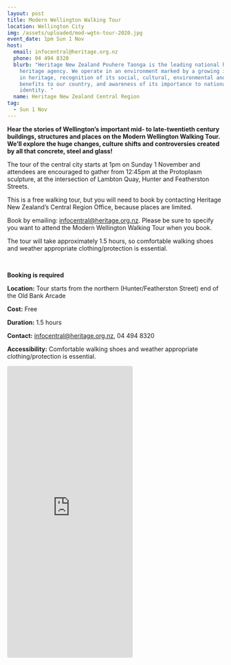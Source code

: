 ```yaml
---
layout: post
title: Modern Wellington Walking Tour
location: Wellington City
img: /assets/uploaded/mod-wgtn-tour-2020.jpg
event_date: 1pm Sun 1 Nov
host:
  email: infocentral@heritage.org.nz
  phone: 04 494 8320
  blurb: "Heritage New Zealand Pouhere Taonga is the leading national historic
    heritage agency. We operate in an environment marked by a growing interest
    in heritage, recognition of its social, cultural, environmental and economic
    benefits to our country, and awareness of its importance to national
    identity. "
  name: Heritage New Zealand Central Region
tag:
  - Sun 1 Nov
---
```

**Hear the stories of Wellington’s important mid- to late-twentieth century buildings, structures and places on the Modern Wellington Walking Tour. We’ll explore the huge changes, culture shifts and controversies created by all that concrete, steel and glass!** 

The tour of the central city starts at 1pm on Sunday 1 November and attendees are encouraged to gather from 12:45pm at the Protoplasm sculpture, at the intersection of Lambton Quay, Hunter and Featherston Streets. 

This is a free walking tour, but you will need to book by contacting Heritage New Zealand’s Central Region Office, because places are limited. 

Book by emailing: infocentral@heritage.org.nz. Please be sure to specify you want to attend the Modern Wellington Walking Tour when you book. 

The tour will take approximately 1.5 hours, so comfortable walking shoes and weather appropriate clothing/protection is essential.

<br> 

**Booking is required** 

**Location:** Tour starts from the northern (Hunter/Featherston Street) end of the Old Bank Arcade 

**Cost:** Free

**Duration:** 1.5 hours

**Contact:** infocentral@heritage.org.nz, 04 494 8320

**Accessibility:** Comfortable walking shoes and weather appropriate clothing/protection is essential.

<iframe class="instagram-media instagram-media-rendered" id="instagram-embed-0" src="https://www.instagram.com/p/B5GaniNJawa/embed/captioned/?cr=1&amp;v=12&amp;wp=1080&amp;rd=https%3A%2F%2Fwellingtonheritageweek.co.nz&amp;rp=%2Fevent%2Fwainuiomata-historical-community-exhibition%2F#%7B%22ci%22%3A0%2C%22os%22%3A310.95499999355525%2C%22ls%22%3A164.63500005193055%2C%22le%22%3A184.0500000398606%7D" allowtransparency="true" allowfullscreen="true" frameborder="0" height="676" data-instgrm-payload-id="instagram-media-payload-0" scrolling="no" style="background: white;max-width: 540px;width: calc(10% - 3px);border-radius: 3px;border: 1px solid rgb(219, 219, 219);box-shadow: none;display: block;margin: 0px 0px 12px;min-width: 290px;padding: 0px;"></iframe>
